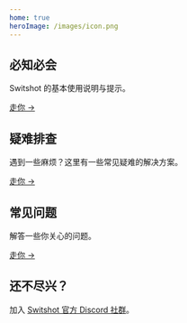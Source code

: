 ```yaml
---
home: true
heroImage: /images/icon.png
---
```


## 必知必会
Switshot 的基本使用说明与提示。

[走你 →](/zh-cn/basic/transfer.md)

## 疑难排查
遇到一些麻烦？这里有一些常见疑难的解决方案。

[走你 →](/zh-cn/troubleshooting/cannot-connect-to-switch.md)

## 常见问题
解答一些你关心的问题。

[走你 →](/zh-cn/qna/)

## 还不尽兴？
加入 [Switshot 官方 Discord 社群](https://discord.gg/zeT2nnGvAA)。